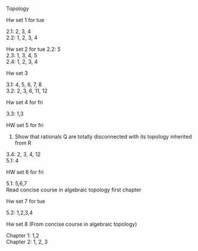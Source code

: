 Topology

Hw set 1 for tue

2.1:  2, 3, 4  
2.2: 1, 2, 3, 4  

Hw set 2 for tue
2.2: 5  
2.3: 1, 3, 4, 5  
2.4: 1, 2, 3, 4  

<!-- Hw Set 3 -->
<!--  -->
<!-- 2.2: 1,2,4,5 -->
<!--  -->
<!-- Set 4 (For wed) -->
<!--  -->
<!-- 2.3 2,3,4,5,6 -->
<!--  -->
<!-- 2.4 1 -->
<!--  -->
<!-- Set 5 (For wed) -->
<!--  -->
<!-- 2.4: 2, 3, 4, 5, 7 -->
<!--  -->
Hw set 3

3.1: 4, 5, 6, 7, 8  
3.2: 2, 3, 6, 11, 12  

Hw set 4 for fri

3.3: 1,3

HW set 5 for fri

1. Show that rationals Q are totally disconnected with its topology inherited from R

3.4: 2, 3, 4, 12  
5.1: 4  

HW set 6 for fri

5.1: 5,6,7  
Read concise course in algebraic topology first chapter

Hw set 7 for tue

5.2: 1,2,3,4  

Hw set 8 (From concise course in algebraic topology)

Chapter 1: 1,2  
Chapter 2: 1, 2, 3


<!-- , 5, 6 -->
<!--  -->
<!-- set 9 (You may also take a look at Munkres, Topology, as well Concise course in algebraic topology by Peter May)  -->
<!-- 5.2: 1, 2, 3, 4 -->

